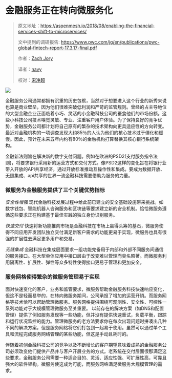 # 金融服务正在转向微服务化

> 原文地址：<https://aspenmesh.io/2018/08/enabling-the-financial-services-shift-to-microservices/>
>
> 文中提到的调研报告: https://www.pwc.com/jg/en/publications/pwc-global-fintech-report-17.3.17-final.pdf
>
> 作者：[Zach Jory](https://aspenmesh.io)
>
> 译者：[navy](https://github.com/meua)
>
> 校对：[宋净超](http://jimmysong.io)

![](https://aspenmesh.io/wp-content/uploads/2018/07/Screen-Shot-2018-07-31-at-10.31.31-AM-1-768x327.png)

金融服务公司通常都拥有沉重的历史包袱，当然对于想要进入这个行业的新秀来说也算是商业壁垒，因为他们很难突破低利润和严苛的监管规则。曾经的占主导地位的大型金融企业正面临着小巧、灵活的小金融科技公司的蚕食他们的市场份额。这些小科技公司技术嗅觉灵敏、专业、注重客户用户体验。为了保持良好的竞争优势，金融服务公司都计划将自己原有的繁杂的技术架构向更具适应性的方向转变。最近对金融机构的一项调查发现大约85％的人认为他们的核心技术过于僵化和缓慢。因此，预计在未来五年内约有80％的金融机构打算替换其核心银行系统架构。

金融新法则旨在解决新的数字支付问题。例如在欧洲的PSD2(支付服务指令法则)，将要求银行采用新的运营方式和交付方式。像PSD2这样的变化旨在将银行业带入开放的API共享经济，通过开放标准推动互操作性和集成。要成为数据开放、无缝集成、api共享的世界一流金融科技需要借助为服务的力量。

### 微服务为金融服务提供了三个关键优势指标

  *安全性增强*
现代金融科技发展过程中给此前已建立的安全基础设施带来挑战。如数字钱包、智能机器人咨询服务和区块链等要求建立新的安全机制。恰恰微服务遵循这些要求正在构建基于最佳实践的独立身份识别服务。

  *快速交付*
快速将新功能推向市场是金融科技在市场上赢得头筹的基石，微服务使得不同应用开发团队独立交付满足新客户需求的功能更易于实现，微服务也具有很强的扩展性去满足更多用户和交易。

  *无缝集成*
金融科技在集成层面要求一组功能完备用于内部和外部不同服务间通信的服务接口。在大型单体应用中接口层由于改变难以管理而臭名昭著。而微服务利用隔离性、扩展性、弹性等众多特性使得接口更易于管理和更加安全。

### 服务网格使得繁杂的微服务管理易于实现

面对快速变化的客户，业务和监管要求，微服务帮助金融服务科技快速响应变化，但这不是轻而易举的，在转向微服务期间，公司承担了增加的运营开销。而服务网格等技术恰可以帮助管理微服务。服务网格提供围绕可观测性、安全性、可控性一系列功能对于大规模管理微服务至关重要。
以前存在的解决方案（如DNS和配置管理）提供了例如服务发现等一些功能，但并没有提供快速重试，负载平衡，跟踪和运行状况监控的能力。管理微服务的老方法要求你在每次出现问题时拼凑出几种不同的解决方案，但是服务网格将它们打包到一起易于使用。虽然可以通过单个工具和流程完成服务网络管理的某些功能，但这是手动且耗时的。

伴随着初创金融科技公司的竞争以及不断增长的客户期望意味着成熟的金融服务公司必须改变他们提供产品并与客户开展业务的方式。老系统在交付层面很那满足这些要求，金融服务公司需要一种适合目的、灵活、适应性强、可扩展性高，可靠且强大的软件架构。微服务使这成为可能，而服务网络满足微服务大规模管理的需求。 

